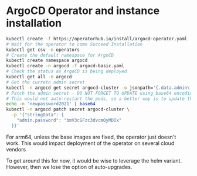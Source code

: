 # ArgoCD Operator and instance installation

```bash
kubectl create -f https://operatorhub.io/install/argocd-operator.yaml
# Wait for the operator to come Succeed Installation
kubectl get csv -n operators
# Create the default namespace for ArgoCD
kubectl create namespace argocd
kubectl create -n argocd -f argocd-basic.yaml
# Check the status as ArgoCD is being deployed
kubectl get all -n argocd
# Get the curretn admin secret
kubectl -n argocd get secret argocd-cluster -o jsonpath='{.data.admin\.password}' | base64 -d
# Patch the admin secret - DO NOT FORGET TO UPDATE using base64 encoding
# This would not auto-restart the pods, so a better way is to update the secret from the UI
echo -n 'newpassword2021' | base64
kubectl -n argocd patch secret argocd-cluster \
  -p '{"stringData": {
    "admin.password": "bmV3cGFzc3dvcmQyMDIx"
  }}'
```

For arm64, unless the base images are fixed, the operator just doesn't work. This would impact deployment of the operator on several cloud vendors

To get around this for now, it would be wise to leverage the helm variant. However, then we lose the option of auto-upgrades.
